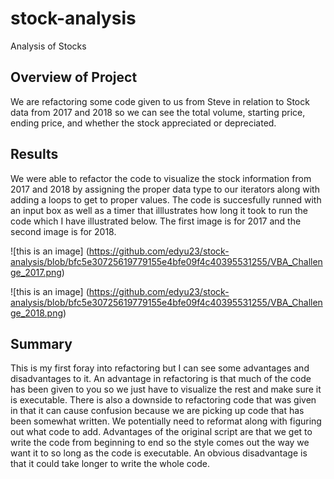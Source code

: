 # stock-analysis
Analysis of Stocks

## **Overview of Project**
  We are refactoring some code given to us from Steve in relation to Stock data from 2017 and 2018 so we can see the total volume, starting price, ending price, and whether the stock appreciated or depreciated.
  
## Results
  We were able to refactor the code to visualize the stock information from 2017 and 2018 by assigning the proper data type to our iterators along with adding a loops to get to proper values. The code is succesfully runned with an input box as well as a timer that illlustrates how long it took to run the code which I have illustrated below. The first image is for 2017 and the second image is for 2018.
  
 ![this is an image]
 (https://github.com/edyu23/stock-analysis/blob/bfc5e30725619779155e4bfe09f4c40395531255/VBA_Challenge_2017.png)
 
 ![this is an image]
 (https://github.com/edyu23/stock-analysis/blob/bfc5e30725619779155e4bfe09f4c40395531255/VBA_Challenge_2018.png)
 
## Summary
  This is my first foray into refactoring but I can see some advantages and disadvantages to it. An advantage in refactoring is that much of the code has been given to you so we just have to visualize the rest and make sure it is executable. There is also a downside to refactoring code that was given in that it can cause confusion because we are picking up code that has been somewhat written. We potentially need to reformat along with figuring out what code to add.
  Advantages of the original script are that we get to write the code from beginning to end so the style comes out the way we want it to so long as the code is executable. An obvious disadvantage is that it could take longer to write the whole code.
  
